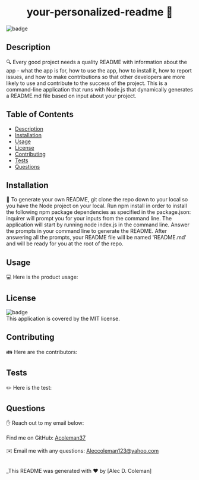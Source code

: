 
<h1 align="center">your-personalized-readme 👋</h1>

![badge](https://img.shields.io/badge/license-MIT-brightgreen)<br />

## Description
🔍 Every good project needs a quality README with information about the app - what the app is for, how to use the app, how to install it, how to report issues, and how to make contributions so that other developers are more likely to use and contribute to the success of the project. This is a command-line application that runs with Node.js that dynamically generates a README.md file based on input about your project.

## Table of Contents
- [Description](#description)
- [Installation](#installation)
- [Usage](#usage)
- [License](#license)
- [Contributing](#contributing)
- [Tests](#tests)
- [Questions](#questions)

## Installation
💾 To generate your own README, git clone the repo down to your local so you have the Node project on your local. Run npm install in order to install the following npm package dependencies as specified in the package.json: inquirer will prompt you for your inputs from the command line. The application will start by running node index.js in the command line. Answer the prompts in your command line to generate the README. After answering all the prompts, your README file will be named 'README.md' and will be ready for you at the root of the repo.

## Usage
💻 Here is the product usage:

## License
![badge](https://img.shields.io/badge/license-MIT-brightgreen)
<br />
This application is covered by the MIT license. 

## Contributing
👪 Here are the contributors:

## Tests
✏️ Here is the test:

## Questions
✋ Reach out to my email below:<br />
<br />
Find me on GitHub: [Acoleman37](https://github.com/Acoleman37)<br />
<br />
✉️ Email me with any questions: Aleccoleman123@yahoo.com<br /><br />

_This README was generated with ❤️ by [Alec D. Coleman]
  